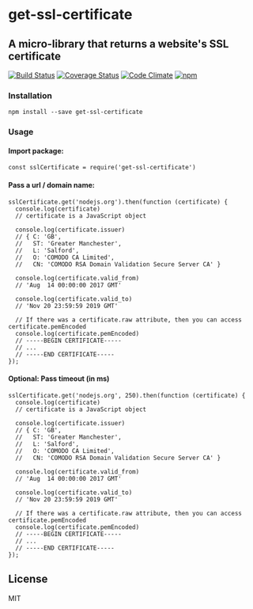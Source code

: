# get-ssl-certificate

## A micro-library that returns a website's SSL certificate

[![Build Status](https://travis-ci.org/johncrisostomo/get-ssl-certificate.svg?branch=master)](https://travis-ci.org/johncrisostomo/get-ssl-certificate)
[![Coverage Status](https://coveralls.io/repos/github/johncrisostomo/get-ssl-certificate/badge.svg?branch=master)](https://coveralls.io/github/johncrisostomo/get-ssl-certificate?branch=master)
[![Code Climate](https://codeclimate.com/github/johncrisostomo/get-ssl-certificate/badges/gpa.svg)](https://codeclimate.com/github/johncrisostomo/get-ssl-certificate)
[![npm](https://img.shields.io/badge/npm-v2.2.0-blue.svg)](https://www.npmjs.com/package/get-ssl-certificate)

### Installation

```
npm install --save get-ssl-certificate
```

### Usage

#### Import package:

```
const sslCertificate = require('get-ssl-certificate')
```

#### Pass a url / domain name:

```
sslCertificate.get('nodejs.org').then(function (certificate) {
  console.log(certificate)
  // certificate is a JavaScript object

  console.log(certificate.issuer)
  // { C: 'GB',
  //   ST: 'Greater Manchester',
  //   L: 'Salford',
  //   O: 'COMODO CA Limited',
  //   CN: 'COMODO RSA Domain Validation Secure Server CA' }

  console.log(certificate.valid_from)
  // 'Aug  14 00:00:00 2017 GMT'

  console.log(certificate.valid_to)
  // 'Nov 20 23:59:59 2019 GMT'

  // If there was a certificate.raw attribute, then you can access certificate.pemEncoded
  console.log(certificate.pemEncoded)
  // -----BEGIN CERTIFICATE-----
  // ...
  // -----END CERTIFICATE-----
});
```

#### Optional: Pass timeout (in ms)

```
sslCertificate.get('nodejs.org', 250).then(function (certificate) {
  console.log(certificate)
  // certificate is a JavaScript object

  console.log(certificate.issuer)
  // { C: 'GB',
  //   ST: 'Greater Manchester',
  //   L: 'Salford',
  //   O: 'COMODO CA Limited',
  //   CN: 'COMODO RSA Domain Validation Secure Server CA' }

  console.log(certificate.valid_from)
  // 'Aug  14 00:00:00 2017 GMT'

  console.log(certificate.valid_to)
  // 'Nov 20 23:59:59 2019 GMT'

  // If there was a certificate.raw attribute, then you can access certificate.pemEncoded
  console.log(certificate.pemEncoded)
  // -----BEGIN CERTIFICATE-----
  // ...
  // -----END CERTIFICATE-----
});
```

## License

MIT
